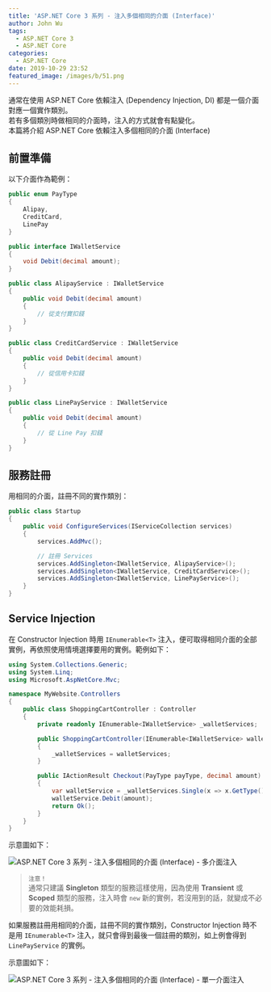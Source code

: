 ```yaml
---
title: 'ASP.NET Core 3 系列 - 注入多個相同的介面 (Interface)'
author: John Wu
tags:
  - ASP.NET Core 3
  - ASP.NET Core
categories:
  - ASP.NET Core
date: 2019-10-29 23:52
featured_image: /images/b/51.png
---
```


通常在使用 ASP.NET Core 依賴注入 (Dependency Injection, DI) 都是一個介面對應一個實作類別。  
若有多個類別時做相同的介面時，注入的方式就會有點變化。  
本篇將介紹 ASP.NET Core 依賴注入多個相同的介面 (Interface)  

<!-- more -->

## 前置準備

以下介面作為範例：

```cs
public enum PayType
{
    Alipay,
    CreditCard,
    LinePay
}

public interface IWalletService
{
    void Debit(decimal amount);
}

public class AlipayService : IWalletService
{
    public void Debit(decimal amount)
    {
        // 從支付寶扣錢
    }
}

public class CreditCardService : IWalletService
{
    public void Debit(decimal amount)
    {
        // 從信用卡扣錢
    }
}

public class LinePayService : IWalletService
{
    public void Debit(decimal amount)
    {
        // 從 Line Pay 扣錢
    }
}
```

## 服務註冊

用相同的介面，註冊不同的實作類別：  

```cs
public class Startup
{
    public void ConfigureServices(IServiceCollection services)
    {
        services.AddMvc();

        // 註冊 Services
        services.AddSingleton<IWalletService, AlipayService>();
        services.AddSingleton<IWalletService, CreditCardService>();
        services.AddSingleton<IWalletService, LinePayService>();
    }
}
```

## Service Injection

在 Constructor Injection 時用 `IEnumerable<T>` 注入，便可取得相同介面的全部實例，再依照使用情境選擇要用的實例。範例如下：  

```cs
using System.Collections.Generic;
using System.Linq;
using Microsoft.AspNetCore.Mvc;

namespace MyWebsite.Controllers
{
    public class ShoppingCartController : Controller
    {
        private readonly IEnumerable<IWalletService> _walletServices;

        public ShoppingCartController(IEnumerable<IWalletService> walletServices)
        {
            _walletServices = walletServices;
        }

        public IActionResult Checkout(PayType payType, decimal amount)
        {
            var walletService = _walletServices.Single(x => x.GetType().Name.StartsWith(payType.ToString()));
            walletService.Debit(amount);
            return Ok();
        }
    }
}
```

示意圖如下：  

![ASP.NET Core 3 系列 - 注入多個相同的介面 (Interface) - 多介面注入](/images/b/52.png)  

> `注意！`  
> 通常只建議 **Singleton** 類型的服務這樣使用，因為使用 **Transient** 或 **Scoped** 類型的服務，注入時會 `new` 新的實例，若沒用到的話，就變成不必要的效能耗損。  

如果服務註冊用相同的介面，註冊不同的實作類別，Constructor Injection 時不是用 `IEnumerable<T>` 注入，就只會得到最後一個註冊的類別，如上例會得到 `LinePayService` 的實例。  

示意圖如下：  

![ASP.NET Core 3 系列 - 注入多個相同的介面 (Interface) - 單一介面注入](/images/b/53.png)  
